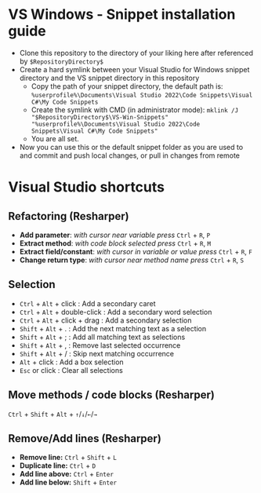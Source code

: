 # VS Windows - Snippet installation guide
- Clone this repository to the directory of your liking here after referenced by `$RepositoryDirectory$`
- Create a hard symlink between your Visual Studio for Windows snippet directory and the VS snippet directory in this repository
    - Copy the path of your snippet directory, the default path is: `%userprofile%\Documents\Visual Studio 2022\Code Snippets\Visual C#\My Code Snippets`
    - Create the symlink with CMD (in administrator mode): `mklink /J "$RepositoryDirectory$\VS-Win-Snippets" "%userprofile%\Documents\Visual Studio 2022\Code Snippets\Visual C#\My Code Snippets"`
    - You are all set.
- Now you can use this or the default snippet folder as you are used to and commit and push local changes, or pull in changes from remote

# Visual Studio shortcuts

## Refactoring (Resharper)
- **Add parameter**: _with cursor near variable press_ `Ctrl` + `R`, `P`
- **Extract method**: _with code block selected press_ `Ctrl` + `R`, `M`
- **Extract field/constant**: _with cursor in variable or value press_ `Ctrl` + `R`, `F`
- **Change return type**: _with cursor near method name press_ `Ctrl` + `R`, `S`

## Selection

- `Ctrl` + `Alt` + click : Add a secondary caret
- `Ctrl` + `Alt` + double-click : Add a secondary word selection
- `Ctrl` + `Alt` + click + drag : Add a secondary selection
- `Shift` + `Alt` + . : Add the next matching text as a selection
- `Shift` + `Alt` + ; : Add all matching text as selections
- `Shift` + `Alt` + , : Remove last selected occurrence
- `Shift` + `Alt` + / : Skip next matching occurrence
- `Alt` + click : Add a box selection
- `Esc` or click : Clear all selections

## Move methods / code blocks (Resharper)
`Ctrl` + `Shift` + `Alt` + `↑`/`↓`/`←`/`→`

## Remove/Add lines (Resharper)
- **Remove line:** `Ctrl` + `Shift` + `L`
- **Duplicate line:** `Ctrl` + `D`
- **Add line above:** `Ctrl` + `Enter`
- **Add line below:** `Shift` + `Enter`
